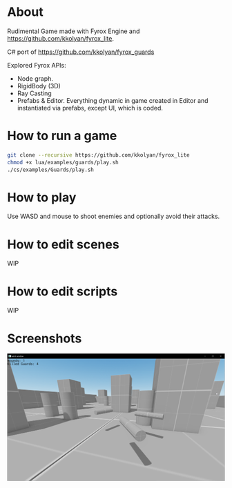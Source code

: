 # About
Rudimental Game made with Fyrox Engine and https://github.com/kkolyan/fyrox_lite.

C# port of https://github.com/kkolyan/fyrox_guards

Explored Fyrox APIs:
* Node graph.
* RigidBody (3D)
* Ray Casting
* Prefabs & Editor. Everything dynamic in game created in Editor and instantiated via prefabs, except UI, which is coded.

# How to run a game
```sh
git clone --recursive https://github.com/kkolyan/fyrox_lite
chmod +x lua/examples/guards/play.sh
./cs/examples/Guards/play.sh
```

# How to play
Use WASD and mouse to shoot enemies and optionally avoid their attacks.

# How to edit scenes
WIP

# How to edit scripts
WIP

# Screenshots
![gameplay.png](gameplay.png)